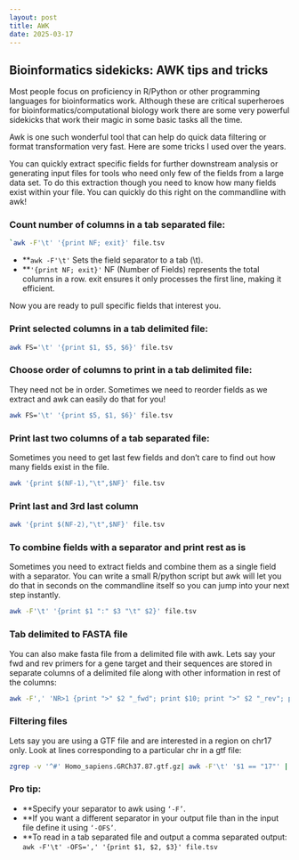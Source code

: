 ```yaml
---
layout: post
title: AWK 
date: 2025-03-17
---
```


## Bioinformatics sidekicks: AWK tips and tricks

Most people focus on proficiency in R/Python or other programming languages for bioinformatics work. Although these are critical superheroes for bioinformatics/computational biology work there are some very powerful sidekicks that work their magic in some basic tasks all the time.

Awk is one such wonderful tool that can help do quick data filtering or format transformation very fast.
Here are some tricks I used over the years.

You can quickly extract specific fields for further downstream analysis or generating input files for tools who need only few of the fields from a large data set. To do this extraction though you need to know how many fields exist within your file. You can quickly do this right on the commandline with awk!

### Count number of columns in a tab separated file:

```bash
`awk -F'\t' '{print NF; exit}' file.tsv
```
- **`awk -F'\t'` Sets the field separator to a tab (\t).
- **`'{print NF; exit}'` NF (Number of Fields) represents the total columns in a row. exit ensures it only processes the first line, making it efficient.

Now you are ready to pull specific fields that interest you.

### Print selected columns in a tab delimited file:
```bash
awk FS='\t' '{print $1, $5, $6}' file.tsv
```

### Choose order of columns to print in a tab delimited file:
They need not be in order. Sometimes we need to reorder fields as we extract and awk can easily do that for you!

```bash
awk FS='\t' '{print $5, $1, $6}' file.tsv
```

### Print last two columns of a tab separated file:
Sometimes you need to get last few fields and don’t care to find out how many fields exist in the file.

```bash
awk '{print $(NF-1),"\t",$NF}' file.tsv
```
### Print last and 3rd last column
```bash
awk '{print $(NF-2),"\t",$NF}' file.tsv
```
### To combine fields with a separator and print rest as is
Sometimes you need to extract fields and combine them as a single field with a separator. You can write a small R/python script but awk will let you do that in seconds on the commandline itself so you can jump into your next step instantly.

```bash
awk -F'\t' '{print $1 ":" $3 "\t" $2}' file.tsv
```

### Tab delimited to FASTA file
You can also make fasta file from a delimited file with awk. Lets say your fwd and rev primers for a gene target and their sequences are stored in separate columns of a delimited file along with other information in rest of the columns:

```bash
awk -F',' 'NR>1 {print ">" $2 "_fwd"; print $10; print ">" $2 "_rev"; print $17}' file.csv > fasta.fa
```

### Filtering files
Lets say you are using a GTF file and are interested in a region on chr17 only. Look at lines corresponding to a particular chr in a gtf file:

```bash
zgrep -v '^#' Homo_sapiens.GRCh37.87.gtf.gz| awk -F'\t' '$1 == "17"' | less
```
### **Pro tip:** 
- **Specify your separator to awk using `‘-F’`. 
- **If you want a different separator in your output file than in the input file define it using `‘-OFS’`.
- **To read in a tab separated file and output a comma separated output: `awk -F'\t' -OFS=',' '{print $1, $2, $3}' file.tsv` 


